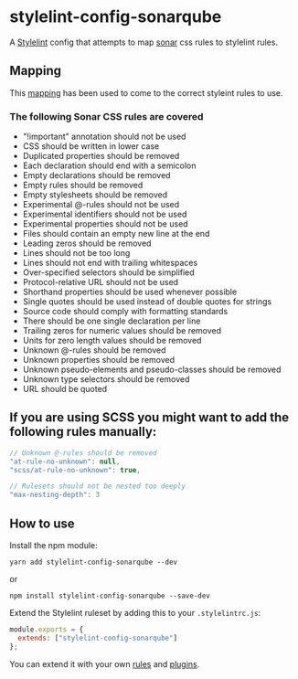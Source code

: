 # stylelint-config-sonarqube

A [Stylelint](https://stylelint.io/) config that attempts to map [sonar](https://www.sonarqube.org/) css rules to stylelint rules.

## Mapping

This [mapping](https://github.com/SymphonyOSF/sonar-css-plugin/blob/master/doc/stylelint-sonarqube-rule-mapping.md) has been used to come to the correct styleint rules to use.

### The following Sonar CSS rules are covered

- "!important" annotation should not be used
- CSS should be written in lower case
- Duplicated properties should be removed
- Each declaration should end with a semicolon
- Empty declarations should be removed
- Empty rules should be removed
- Empty stylesheets should be removed
- Experimental @-rules should not be used
- Experimental identifiers should not be used
- Experimental properties should not be used
- Files should contain an empty new line at the end
- Leading zeros should be removed
- Lines should not be too long
- Lines should not end with trailing whitespaces
- Over-specified selectors should be simplified
- Protocol-relative URL should not be used
- Shorthand properties should be used whenever possible
- Single quotes should be used instead of double quotes for strings
- Source code should comply with formatting standards
- There should be one single declaration per line
- Trailing zeros for numeric values should be removed
- Units for zero length values should be removed
- Unknown @-rules should be removed
- Unknown properties should be removed
- Unknown pseudo-elements and pseudo-classes should be removed
- Unknown type selectors should be removed
- URL should be quoted

## If you are using SCSS you might want to add the following rules manually:

```javascript
// Unknown @-rules should be removed
"at-rule-no-unknown": null,
"scss/at-rule-no-unknown": true,

// Rulesets should not be nested too deeply
"max-nesting-depth": 3
```

## How to use

Install the npm module:

```
yarn add stylelint-config-sonarqube --dev
```

or

```
npm install stylelint-config-sonarqube --save-dev
```

Extend the Stylelint ruleset by adding this to your `.stylelintrc.js`:

```javascript
module.exports = {
  extends: ["stylelint-config-sonarqube"]
};
```

You can extend it with your own [rules](https://stylelint.io/user-guide/rules/) and [plugins](https://stylelint.io/user-guide/plugins/).
